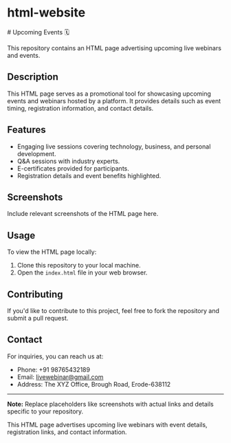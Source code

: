 <h1>html-website</h1> 
# Upcoming Events 🗓️

This repository contains an HTML page advertising upcoming live webinars and events.

## Description

This HTML page serves as a promotional tool for showcasing upcoming events and webinars hosted by a platform. It provides details such as event timing, registration information, and contact details.

## Features

- Engaging live sessions covering technology, business, and personal development.
- Q&A sessions with industry experts.
- E-certificates provided for participants.
- Registration details and event benefits highlighted.

## Screenshots

Include relevant screenshots of the HTML page here.

## Usage

To view the HTML page locally:
1. Clone this repository to your local machine.
2. Open the `index.html` file in your web browser.

## Contributing

If you'd like to contribute to this project, feel free to fork the repository and submit a pull request.

## Contact

For inquiries, you can reach us at:
- Phone: +91 98765432189
- Email: livewebinar@gmail.com
- Address: The XYZ Office, Brough Road, Erode-638112

---

**Note:** Replace placeholders like screenshots with actual links and details specific to your repository.

This HTML page advertises upcoming live webinars with event details, registration links, and contact information.
